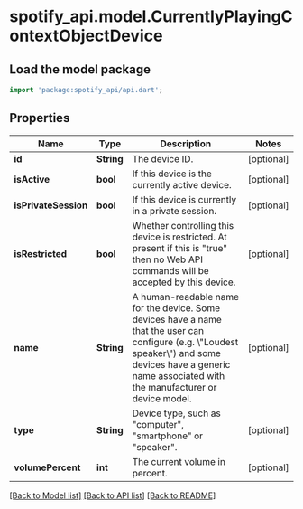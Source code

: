 # spotify_api.model.CurrentlyPlayingContextObjectDevice

## Load the model package
```dart
import 'package:spotify_api/api.dart';
```

## Properties
Name | Type | Description | Notes
------------ | ------------- | ------------- | -------------
**id** | **String** | The device ID. | [optional] 
**isActive** | **bool** | If this device is the currently active device. | [optional] 
**isPrivateSession** | **bool** | If this device is currently in a private session. | [optional] 
**isRestricted** | **bool** | Whether controlling this device is restricted. At present if this is \"true\" then no Web API commands will be accepted by this device. | [optional] 
**name** | **String** | A human-readable name for the device. Some devices have a name that the user can configure (e.g. \\\"Loudest speaker\\\") and some devices have a generic name associated with the manufacturer or device model. | [optional] 
**type** | **String** | Device type, such as \"computer\", \"smartphone\" or \"speaker\". | [optional] 
**volumePercent** | **int** | The current volume in percent. | [optional] 

[[Back to Model list]](../README.md#documentation-for-models) [[Back to API list]](../README.md#documentation-for-api-endpoints) [[Back to README]](../README.md)


